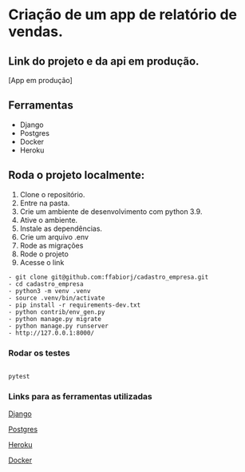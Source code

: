 

# Criação de um app de relatório de vendas.

## Link do projeto e da api em produção.

[App em produção]

## Ferramentas

- Django
- Postgres
- Docker
- Heroku

## Roda o projeto localmente:

1. Clone o repositório.
2. Entre na pasta.
3. Crie um ambiente de desenvolvimento com python 3.9.
4. Ative o ambiente.
5. Instale as dependências.
6. Crie um arquivo .env
7. Rode as migrações
8. Rode o projeto
9. Acesse o link

```
- git clone git@github.com:ffabiorj/cadastro_empresa.git
- cd cadastro_empresa
- python3 -m venv .venv
- source .venv/bin/activate
- pip install -r requirements-dev.txt
- python contrib/env_gen.py
- python manage.py migrate
- python manage.py runserver
- http://127.0.0.1:8000/
```



### Rodar os testes

```

pytest

```

### Links para as ferramentas utilizadas

[Django](https://docs.djangoproject.com/)

[Postgres](https://www.postgresql.org/)

[Heroku](https://www.heroku.com/)

[Docker](https://www.docker.com/)
